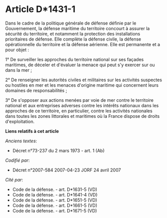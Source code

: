 # Article D*1431-1

Dans le cadre de la politique générale de défense définie par le Gouvernement, la défense maritime du territoire concourt à
assurer la sécurité du territoire, et notamment la protection des installations prioritaires de défense. Elle complète la
défense civile, la défense opérationnelle du territoire et la défense aérienne. Elle est permanente et a pour objet :

1° De surveiller les approches du territoire national sur ses façades maritimes, de déceler et d'évaluer la menace qui peut
s'y exercer sur ou dans la mer ;

2° De renseigner les autorités civiles et militaires sur les activités suspectes ou hostiles en mer et les menaces d'origine
maritime qui concernent leurs domaines de responsabilités ;

3° De s'opposer aux actions menées par voie de mer contre le territoire national et aux entreprises adverses contre les
intérêts nationaux dans les approches de ce territoire, en particulier, contre les activités nationales dans toutes les zones
littorales et maritimes où la France dispose de droits d'exploitation.

**Liens relatifs à cet article**

_Anciens textes_:

  - Décret n°73-237 du 2 mars 1973 - art. 1 (Ab)

_Codifié par_:

  - Décret n°2007-584 2007-04-23 JORF 24 avril 2007

_Cité par_:

  - Code de la défense. - art. D*1631-5 (VD)
  - Code de la défense. - art. D*1641-4 (VD)
  - Code de la défense. - art. D*1651-5 (VD)
  - Code de la défense. - art. D*1661-5 (VD)
  - Code de la défense. - art. D*1671-5 (VD)
